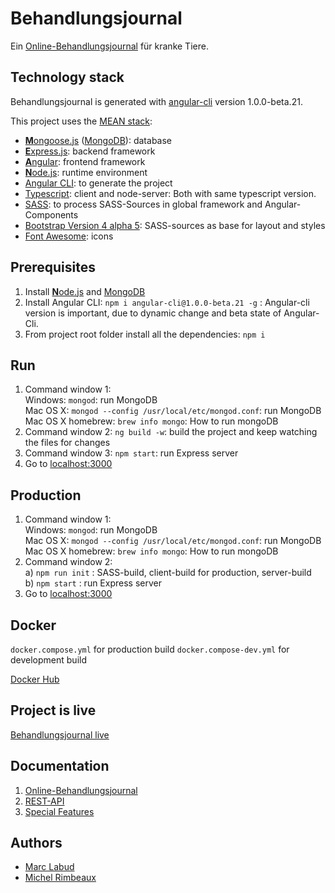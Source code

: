 # Behandlungsjournal

Ein [Online-Behandlungsjournal](https://github.com/marclabud/behandlungsjournal/wiki) für kranke Tiere.

## Technology stack
Behandlungsjournal is generated with [angular-cli](https://github.com/angular/angular-cli) version 1.0.0-beta.21.

This project uses the [MEAN stack](https://en.wikipedia.org/wiki/MEAN_(software_bundle)):
* [**M**ongoose.js](http://www.mongoosejs.com) ([MongoDB](http://www.mongodb.com)): database
* [**E**xpress.js](http://expressjs.com): backend framework
* [**A**ngular](https://angular.io): frontend framework
* [**N**ode.js](https://nodejs.org): runtime environment
* [Angular CLI](https://cli.angular.io): to generate the project
* [Typescript](https://github.com/Microsoft/TypeScript): client and node-server: Both with same typescript version. 
* [SASS](http://sass-lang.com/libsass): to process SASS-Sources in global framework and Angular-Components
* [Bootstrap Version 4 alpha 5](https://v4-alpha.getbootstrap.com/getting-started/introduction/): SASS-sources as base for layout and styles
* [Font Awesome](http://fontawesome.io): icons


## Prerequisites
1. Install [**N**ode.js](https://nodejs.org) and [MongoDB](http://www.mongodb.com)
2. Install Angular CLI: `npm i angular-cli@1.0.0-beta.21 -g` : Angular-cli version is important, due to dynamic change and beta state of Angular-Cli.
3. From project root folder install all the dependencies: `npm i`

## Run
1. Command window 1: 
 <br/>Windows: `mongod`: run MongoDB
 <br/>Mac OS X: `mongod --config /usr/local/etc/mongod.conf`: run MongoDB
 <br/>Mac OS X homebrew: `brew info mongo`: How to run mongoDB 
2. Command window 2: `ng build -w`: build the project and keep watching the files for changes
3. Command window 3: `npm start`: run Express server
4. Go to [localhost:3000](http://localhost:3000)

## Production
1. Command window 1: 
 <br/>Windows: `mongod`: run MongoDB
 <br/>Mac OS X: `mongod --config /usr/local/etc/mongod.conf`: run MongoDB
 <br/>Mac OS X homebrew: `brew info mongo`: How to run mongoDB 
2. Command window 2: 
   <br/>a) `npm run init` : SASS-build, client-build for production, server-build
   <br/>b) `npm start` : run Express server
3. Go to [localhost:3000](http://localhost:3000) 

## Docker
<code>docker.compose.yml</code> for production build
<code>docker.compose-dev.yml</code> for development build

[Docker Hub](https://hub.docker.com/r/mlabud/behandlungsjournal/)
 
    
## Project is live
[Behandlungsjournal live](behandlungsjournal.sloppy.zone)


## Documentation
1. [Online-Behandlungsjournal](https://github.com/marclabud/behandlungsjournal/wiki)
2. [REST-API](https://marclabud.github.io/behandlungsjournal-api-docs/)
3. [Special Features](https://github.com/marclabud/behandlungsjournal/wiki/Special-Features)

## Authors
* [Marc Labud](https://github.com/marclabud)
* [Michel Rimbeaux](https://github.com/mrimbeau)

